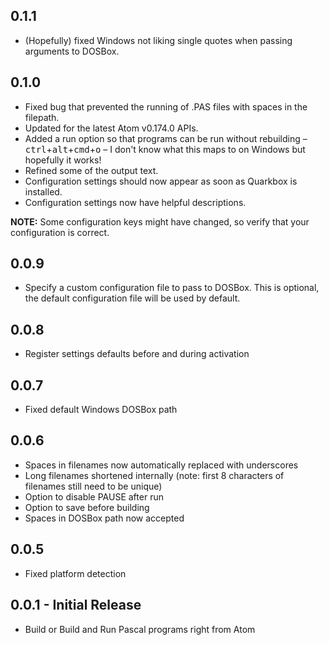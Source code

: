 ## 0.1.1
* (Hopefully) fixed Windows not liking single quotes when passing arguments to DOSBox.

## 0.1.0
* Fixed bug that prevented the running of .PAS files with spaces in the filepath.
* Updated for the latest Atom v0.174.0 APIs.
* Added a run option so that programs can be run without rebuilding – <kbd>ctrl</kbd>+<kbd>alt</kbd>+<kbd>cmd</kbd>+<kbd>o</kbd> – I don't know what this maps to on Windows but hopefully it works!
* Refined some of the output text.
* Configuration settings should now appear as soon as Quarkbox is installed.
* Configuration settings now have helpful descriptions.

__NOTE:__
Some configuration keys might have changed, so verify that your configuration is correct.
## 0.0.9
* Specify a custom configuration file to pass to DOSBox.
This is optional, the default configuration file will be used by default.

## 0.0.8
* Register settings defaults before and during activation

## 0.0.7
* Fixed default Windows DOSBox path

## 0.0.6
* Spaces in filenames now automatically replaced with underscores
* Long filenames shortened internally (note: first 8 characters of filenames still need to be unique)
* Option to disable PAUSE after run
* Option to save before building
* Spaces in DOSBox path now accepted

## 0.0.5
* Fixed platform detection

## 0.0.1 - Initial Release
* Build or Build and Run Pascal programs right from Atom

